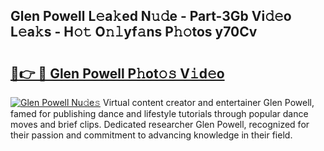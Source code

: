 ## Glen Powell L𝚎a𝚔ed N𝚞𝚍e - Part-3Gb Vi𝚍𝚎o L𝚎a𝚔s - H𝚘𝚝 O𝚗𝚕yf𝚊ns P𝚑𝚘tos y70Cv

# <h2><a href="http://kf40223.oniu.top/?m=Glen+Powell">🔗👉 🔴 Glen Powell P𝚑ot𝚘𝚜 V𝚒d𝚎o</a></h2>

[![Glen Powell Nu𝚍e𝚜](https://i.imgur.com/0qMVB7G.gif)](http://kf40223.oniu.top/?m=Glen+Powell)
Virtual content creator and entertainer Glen Powell, famed for publishing dance and lifestyle tutorials through popular dance moves and brief clips. Dedicated researcher Glen Powell, recognized for their passion and commitment to advancing knowledge in their field.  
